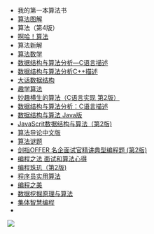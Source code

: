 - 我的第一本算法书
- [算法图解](http://img.zongqilive.cn/%E7%AE%97%E6%B3%95%E5%9B%BE%E8%A7%A3.pdf)
- 算法（第4版）
- [啊哈！算法](http://img.zongqilive.cn/1.1%E3%80%8A%E5%95%8A%E5%93%88%EF%BC%81%E7%AE%97%E6%B3%95%E3%80%8B.pdf)
- 算法新解
- [算法数学](http://img.zongqilive.cn/%E7%AE%97%E6%B3%95%E6%95%B0%E5%AD%A6.pdf)
- [数据结构与算法分析—C语言描述](http://img.zongqilive.cn/%E6%95%B0%E6%8D%AE%E7%BB%93%E6%9E%84%E4%B8%8E%E7%AE%97%E6%B3%95%E5%88%86%E6%9E%90%E2%80%94C%E8%AF%AD%E8%A8%80%E6%8F%8F%E8%BF%B0.pdf)
- [数据结构与算法分析C++描述](http://img.zongqilive.cn/2.6%5B%E6%95%B0%E6%8D%AE%E7%BB%93%E6%9E%84%E4%B8%8E%E7%AE%97%E6%B3%95%E5%88%86%E6%9E%90C++%E6%8F%8F%E8%BF%B0%5D.pdf)
- [大话数据结构](http://img.zongqilive.cn/1.5%E3%80%8A%E5%A4%A7%E8%AF%9D%E6%95%B0%E6%8D%AE%E7%BB%93%E6%9E%84%E3%80%8B.pdf)
- [趣学算法](http://img.zongqilive.cn/1.4%E3%80%8A%E8%B6%A3%E5%AD%A6%E7%AE%97%E6%B3%95%E3%80%8B.pdf)
- [妙趣横生的算法（C语言实现 第2版）](http://img.zongqilive.cn/1.3%E3%80%8A%E5%A6%99%E8%B6%A3%E6%A8%AA%E7%94%9F%E7%9A%84%E7%AE%97%E6%B3%95%EF%BC%88C%E8%AF%AD%E8%A8%80%E5%AE%9E%E7%8E%B0%20%E7%AC%AC2%E7%89%88%EF%BC%89%E3%80%8B.pdf)
- [数据结构与算法分析：C语言描述](http://img.zongqilive.cn/2.5%E3%80%8A%E6%95%B0%E6%8D%AE%E7%BB%93%E6%9E%84%E4%B8%8E%E7%AE%97%E6%B3%95%E5%88%86%E6%9E%90%EF%BC%9AC%E8%AF%AD%E8%A8%80%E6%8F%8F%E8%BF%B0%EF%BC%88%E5%8E%9F%E4%B9%A6%E7%AC%AC2%E7%89%88%EF%BC%89%E3%80%8B.pdf)
- [数据结构与算法 Java版](http://img.zongqilive.cn/2.2%E3%80%8A%E6%95%B0%E6%8D%AE%E7%BB%93%E6%9E%84%E4%B8%8E%E7%AE%97%E6%B3%95%20Java%E7%89%88%E3%80%8B.pdf)
- [JavaScrit数据结构与算法（第2版)](http://img.zongqilive.cn/2.4%E3%80%8AJavaScrit%E6%95%B0%E6%8D%AE%E7%BB%93%E6%9E%84%E4%B8%8E%E7%AE%97%E6%B3%95%EF%BC%88%E7%AC%AC2%E7%89%88%EF%BC%89%E3%80%8B.pdf)
- [算法导论中文版](http://img.zongqilive.cn/2.1%E3%80%8A%E7%AE%97%E6%B3%95%E5%AF%BC%E8%AE%BA%E4%B8%AD%E6%96%87%E7%89%88%E3%80%8B.pdf)
- [算法谜题](http://img.zongqilive.cn/3.2%E3%80%8A%E7%AE%97%E6%B3%95%E8%B0%9C%E9%A2%98%E3%80%8B.pdf)
- [剑指OFFER 名企面试官精讲典型编程题 (第2版)](http://img.zongqilive.cn/3.1%E5%89%91%E6%8C%87OFFER%20%20%E5%90%8D%E4%BC%81%E9%9D%A2%E8%AF%95%E5%AE%98%E7%B2%BE%E8%AE%B2%E5%85%B8%E5%9E%8B%E7%BC%96%E7%A8%8B%E9%A2%98%20%20%E7%AC%AC2%E7%89%88.pdf)
- [编程之法 面试和算法心得](http://img.zongqilive.cn/3.3%E3%80%8A%E7%BC%96%E7%A8%8B%E4%B9%8B%E6%B3%95%20%20%E9%9D%A2%E8%AF%95%E5%92%8C%E7%AE%97%E6%B3%95%E5%BF%83%E5%BE%97%E3%80%8B.pdf)
- [编程珠玑（第2版)](http://img.zongqilive.cn/4.1%E3%80%8A%E7%BC%96%E7%A8%8B%E7%8F%A0%E7%8E%91%EF%BC%88%E7%AC%AC2%E7%89%88%EF%BC%89%E3%80%8B.pdf)
- [程序员实用算法](http://img.zongqilive.cn/4.2%E3%80%8A%E7%A8%8B%E5%BA%8F%E5%91%98%E5%AE%9E%E7%94%A8%E7%AE%97%E6%B3%95%E3%80%8B.pdf)
- [编程之美](http://img.zongqilive.cn/4.3%E3%80%8A%E7%BC%96%E7%A8%8B%E4%B9%8B%E7%BE%8E%E3%80%8B.pdf)
- [数据挖掘原理与算法](http://img.zongqilive.cn/5.1%E3%80%8A%E6%95%B0%E6%8D%AE%E6%8C%96%E6%8E%98%E5%8E%9F%E7%90%86%E4%B8%8E%E7%AE%97%E6%B3%95%E3%80%8B.pdf)
- [集体智慧编程](http://img.zongqilive.cn/5.2%E9%9B%86%E4%BD%93%E6%99%BA%E6%85%A7%E7%BC%96%E7%A8%8B.pdf)
- 





![](https://ws3.sinaimg.cn/large/006tKfTcly1g05v7s9yyej30vq0nagno.jpg)

